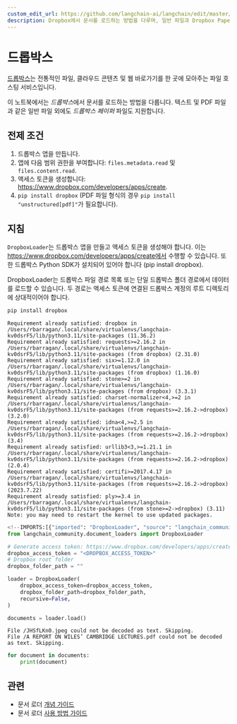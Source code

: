 ```yaml
---
custom_edit_url: https://github.com/langchain-ai/langchain/edit/master/docs/docs/integrations/document_loaders/dropbox.ipynb
description: Dropbox에서 문서를 로드하는 방법을 다루며, 일반 파일과 Dropbox Paper 파일을 지원하는 방법을 설명합니다.
---
```


# 드롭박스

[드롭박스](https://en.wikipedia.org/wiki/Dropbox)는 전통적인 파일, 클라우드 콘텐츠 및 웹 바로가기를 한 곳에 모아주는 파일 호스팅 서비스입니다.

이 노트북에서는 *드롭박스*에서 문서를 로드하는 방법을 다룹니다. 텍스트 및 PDF 파일과 같은 일반 파일 외에도 *드롭박스 페이퍼* 파일도 지원합니다.

## 전제 조건

1. 드롭박스 앱을 만듭니다.
2. 앱에 다음 범위 권한을 부여합니다: `files.metadata.read` 및 `files.content.read`.
3. 액세스 토큰을 생성합니다: https://www.dropbox.com/developers/apps/create.
4. `pip install dropbox` (PDF 파일 형식의 경우 `pip install "unstructured[pdf]"`가 필요합니다).

## 지침

`DropboxLoader`는 드롭박스 앱을 만들고 액세스 토큰을 생성해야 합니다. 이는 https://www.dropbox.com/developers/apps/create에서 수행할 수 있습니다. 또한 드롭박스 Python SDK가 설치되어 있어야 합니다 (pip install dropbox).

DropboxLoader는 드롭박스 파일 경로 목록 또는 단일 드롭박스 폴더 경로에서 데이터를 로드할 수 있습니다. 두 경로는 액세스 토큰에 연결된 드롭박스 계정의 루트 디렉토리에 상대적이어야 합니다.

```python
pip install dropbox
```

```output
Requirement already satisfied: dropbox in /Users/rbarragan/.local/share/virtualenvs/langchain-kv0dsrF5/lib/python3.11/site-packages (11.36.2)
Requirement already satisfied: requests>=2.16.2 in /Users/rbarragan/.local/share/virtualenvs/langchain-kv0dsrF5/lib/python3.11/site-packages (from dropbox) (2.31.0)
Requirement already satisfied: six>=1.12.0 in /Users/rbarragan/.local/share/virtualenvs/langchain-kv0dsrF5/lib/python3.11/site-packages (from dropbox) (1.16.0)
Requirement already satisfied: stone>=2 in /Users/rbarragan/.local/share/virtualenvs/langchain-kv0dsrF5/lib/python3.11/site-packages (from dropbox) (3.3.1)
Requirement already satisfied: charset-normalizer<4,>=2 in /Users/rbarragan/.local/share/virtualenvs/langchain-kv0dsrF5/lib/python3.11/site-packages (from requests>=2.16.2->dropbox) (3.2.0)
Requirement already satisfied: idna<4,>=2.5 in /Users/rbarragan/.local/share/virtualenvs/langchain-kv0dsrF5/lib/python3.11/site-packages (from requests>=2.16.2->dropbox) (3.4)
Requirement already satisfied: urllib3<3,>=1.21.1 in /Users/rbarragan/.local/share/virtualenvs/langchain-kv0dsrF5/lib/python3.11/site-packages (from requests>=2.16.2->dropbox) (2.0.4)
Requirement already satisfied: certifi>=2017.4.17 in /Users/rbarragan/.local/share/virtualenvs/langchain-kv0dsrF5/lib/python3.11/site-packages (from requests>=2.16.2->dropbox) (2023.7.22)
Requirement already satisfied: ply>=3.4 in /Users/rbarragan/.local/share/virtualenvs/langchain-kv0dsrF5/lib/python3.11/site-packages (from stone>=2->dropbox) (3.11)
Note: you may need to restart the kernel to use updated packages.
```


```python
<!--IMPORTS:[{"imported": "DropboxLoader", "source": "langchain_community.document_loaders", "docs": "https://api.python.langchain.com/en/latest/document_loaders/langchain_community.document_loaders.dropbox.DropboxLoader.html", "title": "Dropbox"}]-->
from langchain_community.document_loaders import DropboxLoader
```


```python
# Generate access token: https://www.dropbox.com/developers/apps/create.
dropbox_access_token = "<DROPBOX_ACCESS_TOKEN>"
# Dropbox root folder
dropbox_folder_path = ""
```


```python
loader = DropboxLoader(
    dropbox_access_token=dropbox_access_token,
    dropbox_folder_path=dropbox_folder_path,
    recursive=False,
)
```


```python
documents = loader.load()
```

```output
File /JHSfLKn0.jpeg could not be decoded as text. Skipping.
File /A REPORT ON WILES’ CAMBRIDGE LECTURES.pdf could not be decoded as text. Skipping.
```


```python
for document in documents:
    print(document)
```


## 관련

- 문서 로더 [개념 가이드](/docs/concepts/#document-loaders)
- 문서 로더 [사용 방법 가이드](/docs/how_to/#document-loaders)